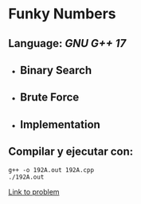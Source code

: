 # Funky Numbers

## **Language:** *GNU G++ 17*

* ## Binary Search
* ## Brute Force
* ## Implementation

## **Compilar y ejecutar con**:

```
g++ -o 192A.out 192A.cpp
./192A.out
```

[Link to problem](https://codeforces.com/problemset/problem/192/A)
